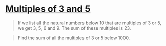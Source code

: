 # [Multiples of 3 and 5](https://projecteuler.net/problem=1)

> If we list all the natural numbers below 10 that are multiples of 3 or 5, we
> get 3, 5, 6 and 9. The sum of these multiples is 23.

> Find the sum of all the multiples of 3 or 5 below 1000.
